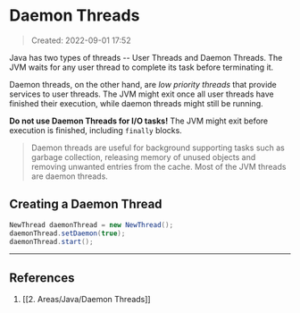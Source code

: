 # Daemon Threads
> Created: 2022-09-01 17:52

Java has two types of threads -- User Threads and Daemon Threads. The JVM waits for any user thread to complete its task before terminating it.

Daemon threads, on the other hand, are _low priority threads_ that provide services to user threads. The JVM might exit once all user threads have finished their execution, while daemon threads might still be running.

**Do not use Daemon Threads for I/O tasks!** The JVM might exit before execution is finished, including `finally` blocks.

> Daemon threads are useful for background supporting tasks such as garbage collection, releasing memory of unused objects and removing unwanted entries from the cache. Most of the JVM threads are daemon threads.

## Creating a Daemon Thread

```java
NewThread daemonThread = new NewThread();
daemonThread.setDaemon(true);
daemonThread.start();
```


----

## References
1. [[2. Areas/Java/Daemon Threads]]